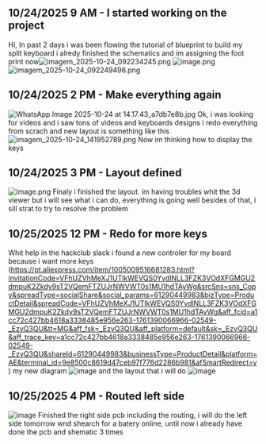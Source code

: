 <!--
  ===================    !!READ THIS NOTICE!!   ====================
  DO NOT edit this file manually. Your changes WILL BE OVERWRITTEN!
  This journal is auto generated and updated by Hack Club Blueprint.
  To edit this file, please edit your journal entries on Blueprint.
  ==================================================================
-->

## 10/24/2025 9 AM - I started working on the project  

Hi,
In past 2 days i was been flowing the tutorial of blueprint to build my split keyboard i alredy finished the schematics and im assigning the foot print now![imagem_2025-10-24_092234245.png](https://blueprint.hackclub.com/user-attachments/blobs/proxy/eyJfcmFpbHMiOnsiZGF0YSI6NTA0NSwicHVyIjoiYmxvYl9pZCJ9fQ==--8b730245f9f99bc59270ca7d586c73bf7af65978/imagem_2025-10-24_092234245.png)
![image.png](https://blueprint.hackclub.com/user-attachments/blobs/proxy/eyJfcmFpbHMiOnsiZGF0YSI6NTA0NCwicHVyIjoiYmxvYl9pZCJ9fQ==--aa63f96b151f6caef6b0187042cb9ce23f9631fa/image.png)
![imagem_2025-10-24_092249496.png](https://blueprint.hackclub.com/user-attachments/blobs/proxy/eyJfcmFpbHMiOnsiZGF0YSI6NTA0NiwicHVyIjoiYmxvYl9pZCJ9fQ==--ca4e214292ede2ec7685e0d22de4ddf05a37ddee/imagem_2025-10-24_092249496.png)
  

## 10/24/2025 2 PM - Make everything again  

![WhatsApp Image 2025-10-24 at 14.17.43_a7db7e8b.jpg](https://blueprint.hackclub.com/user-attachments/blobs/proxy/eyJfcmFpbHMiOnsiZGF0YSI6NTA5NSwicHVyIjoiYmxvYl9pZCJ9fQ==--7e55a29a3f9b208dc22ae10afa2865c4531e85e5/WhatsApp%20Image%202025-10-24%20at%2014.17.43_a7db7e8b.jpg)
Ok, i was looking for videos and i saw tons of videos and keyboards designs i redo everything from scrach and new layout is something like this
![imagem_2025-10-24_141952789.png](https://blueprint.hackclub.com/user-attachments/blobs/proxy/eyJfcmFpbHMiOnsiZGF0YSI6NTA5NCwicHVyIjoiYmxvYl9pZCJ9fQ==--b1a897052711a7015c030d6f4e1ca2fec9795dcc/imagem_2025-10-24_141952789.png)
Now im thinking how to display the keys
  

## 10/24/2025 3 PM - Layout defined  

![image.png](https://blueprint.hackclub.com/user-attachments/blobs/proxy/eyJfcmFpbHMiOnsiZGF0YSI6NTEwOCwicHVyIjoiYmxvYl9pZCJ9fQ==--fe309a7e98bbaee19dddda163aa70e030c1cf12c/image.png)
Finaly i finished the layout. im having troubles whit the 3d viewer but i will see what i can do, everything is going well besides of that, i sill strat to try to resolve the problem  

## 10/25/2025 12 PM - Redo for more keys  

Whit help in the hackclub slack i found a new controler for my board because i want more keys (https://pt.aliexpress.com/item/1005009516681283.html?invitationCode=VFhUZVhMeXJ1UTlkWEVQS0YvdlNLL3FZK3VOdXFGMGU2dmpuK2Zkdy9sT2VQemFTZUJrNWVWT0s1MU1hdTAyWg&srcSns=sns_Copy&spreadType=socialShare&social_params=61290449983&bizType=ProductDetail&spreadCode=VFhUZVhMeXJ1UTlkWEVQS0YvdlNLL3FZK3VOdXFGMGU2dmpuK2Zkdy9sT2VQemFTZUJrNWVWT0s1MU1hdTAyWg&aff_fcid=a1cc72c427bb4618a3338485e956e263-1761390066966-02549-_EzvQ3QU&tt=MG&aff_fsk=_EzvQ3QU&aff_platform=default&sk=_EzvQ3QU&aff_trace_key=a1cc72c427bb4618a3338485e956e263-1761390066966-02549-_EzvQ3QU&shareId=61290449983&businessType=ProductDetail&platform=AE&terminal_id=9e8500c8619d47ceb97f776d2286b981&afSmartRedirect=y) 
my new diagram
![image](https://blueprint.hackclub.com/user-attachments/blobs/proxy/eyJfcmFpbHMiOnsiZGF0YSI6NTQxNSwicHVyIjoiYmxvYl9pZCJ9fQ==--193c6d99633758c8af40eb59861332c1c763cedb/image.png)
and the layout that i will do
![image](https://blueprint.hackclub.com/user-attachments/blobs/proxy/eyJfcmFpbHMiOnsiZGF0YSI6NTQxNiwicHVyIjoiYmxvYl9pZCJ9fQ==--f0f205caa94b90f189909a9edfbb6d11df731fee/image.png)
  

## 10/25/2025 4 PM - Routed left side  

![image](https://blueprint.hackclub.com/user-attachments/blobs/proxy/eyJfcmFpbHMiOnsiZGF0YSI6NTQ2MywicHVyIjoiYmxvYl9pZCJ9fQ==--bbd7c846b243225fdac16864bcdd96791dfae9d2/image.png)
Finished the right side pcb including the routing, i will do the left side tomorrow wnd shearch for a batery online, until now i already have done the pcb and shematic 3 times
  

